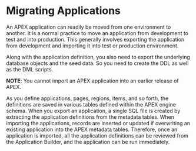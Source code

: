 # Migrating Applications 

An APEX application can readily be moved from one environment to another. It is a normal practice to move an application from development to test and into production. This generally involves exporting the application from development and importing it into test or production environment.

Along with the application definition, you also need to export the underlying database objects and the seed data. So you need to create the DDL as well as the DML scripts.

**NOTE**: You cannot import an APEX application into an earlier release of APEX. 

As you define applications, pages, regions, items, and so forth, the definitions are saved in various tables defined within the APEX engine schema. When you export an application, a single SQL file is created by extracting the application definitions from the metadata tables. When importing the applications, records are inserted or updated if overwriting an existing application into the APEX metadata tables. Therefore, once an application is imported, all the application definitions can be reviewed from the Application Builder, and the application can be run immediately.

